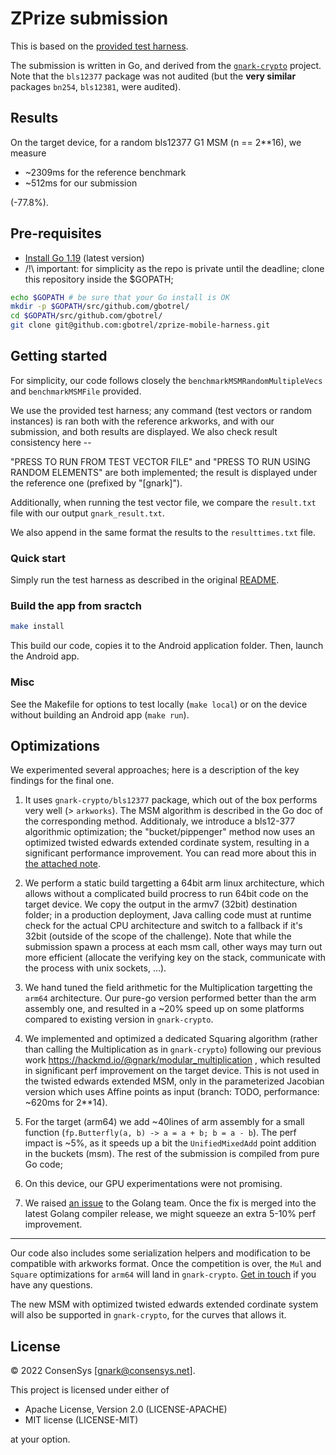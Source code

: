 # ZPrize submission

This is based on the [provided test harness](https://github.com/celo-org/zprize-mobile-harness).

The submission is written in Go, and derived from the [`gnark-crypto`](https://github.com/consensys/gnark-crypto) project. Note that the `bls12377` package was not audited (but the **very similar** packages `bn254`, `bls12381`, were audited).

## Results

On the target device, for a random bls12377 G1 MSM (n == 2**16), we measure

* ~2309ms for the reference benchmark
* ~512ms for our submission

(-77.8%).

## Pre-requisites

* [Install Go 1.19](https://go.dev/doc/install) (latest version)
* /!\ important: for simplicity as the repo is private until the deadline; clone this repository inside the $GOPATH;

```bash
echo $GOPATH # be sure that your Go install is OK
mkdir -p $GOPATH/src/github.com/gbotrel/
cd $GOPATH/src/github.com/gbotrel/
git clone git@github.com:gbotrel/zprize-mobile-harness.git
```

## Getting started

For simplicity, our code follows closely the `benchmarkMSMRandomMultipleVecs` and `benchmarkMSMFile` provided.

We use the provided test harness; any command (test vectors or random instances) is ran both with the reference arkworks,
and with our submission, and both results are displayed. We also check result consistency here --

"PRESS TO RUN FROM TEST VECTOR FILE" and "PRESS TO RUN USING RANDOM ELEMENTS" are both implemented; the result is displayed under the reference one (prefixed by "[gnark]").

Additionally, when running the test vector file, we compare the `result.txt` file with our output `gnark_result.txt`.

We also append in the same format the results to the `resulttimes.txt` file.

### Quick start

Simply run the test harness as described in the original [README](https://github.com/celo-org/zprize-mobile-harness).

### Build the app from sractch

```bash
make install
```

This build our code, copies it to the Android application folder. Then, launch the Android app.

### Misc

See the Makefile for options to test locally (`make local`) or on the device without building an Android app (`make run`).

## Optimizations

We experimented several approaches; here is a description of the key findings for the final one.

1. It uses `gnark-crypto/bls12377` package, which out of the box performs very well (> `arkworks`). The MSM algorithm is described in the Go doc of the corresponding method. Additionaly, we introduce a bls12-377 algorithmic optimization; the "bucket/pippenger" method now uses an optimized twisted edwards extended cordinate system, resulting in a significant performance improvement. You can read more about this in [the attached note](). 

2. We perform a static build targetting a 64bit arm linux architecture, which allows without a complicated build procress to run 64bit code on the target device. We copy the output in the armv7 (32bit) destination folder; in a production deployment, Java calling code must at runtime check for the actual CPU architecture and switch to a fallback if it's 32bit (outside of the scope of the challenge). Note that while the submission spawn a process at each msm call, other ways may turn out more efficient (allocate the verifying key on the stack, communicate with the process with unix sockets, ...).

3. We hand tuned the field arithmetic for the Multiplication targetting the `arm64` architecture. Our pure-go version performed better than the arm assembly one, and resulted in a ~20% speed up on some platforms compared to existing version in `gnark-crypto`.

4. We implemented and optimized a dedicated Squaring algorithm (rather than calling the Multiplication as in `gnark-crypto`) following our previous work https://hackmd.io/@gnark/modular_multiplication , which resulted in significant perf improvement on the target device. This is not used in the twisted edwards extended MSM, only in the parameterized Jacobian version which uses Affine points as input (branch: TODO, performance: ~620ms for 2**14).

5. For the target (arm64) we add ~40lines of arm assembly for a small function (`fp.Butterfly(a, b) -> a = a + b; b = a - b`). The perf impact is ~5%, as it speeds up a bit the `UnifiedMixedAdd` point addition in the buckets (msm). The rest of the submission is compiled from pure Go code;

6. On this device, our GPU experimentations were not promising.

7. We raised [an issue](https://github.com/golang/go/issues/54607) to the Golang team. Once the fix is merged into the latest Golang compiler release, we might squeeze an extra 5-10% perf improvement.

---------

Our code also includes some serialization helpers and modification to be compatible with arkworks format. Once the competition is over, the `Mul` and `Square` optimizations for `arm64` will land in `gnark-crypto`.  [Get in touch](gnark@consensys.net) if you have any questions.

The new MSM with optimized twisted edwards extended cordinate system will also be supported in `gnark-crypto`, for the curves that allows it.

## License

© 2022 ConsenSys [gnark@consensys.net].

This project is licensed under either of

* Apache License, Version 2.0 (LICENSE-APACHE)
* MIT license (LICENSE-MIT)

at your option.